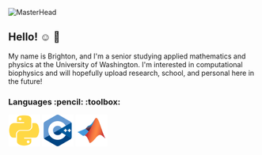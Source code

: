 ![MasterHead](https://lp-cms-production.imgix.net/2019-06/3de8f3e81b11d229dfc1c19490ed0a52-university-of-washington.jpg?w=1920&h=640&fit=crop&crop=faces%2Cedges&auto=format&q=75)


## Hello! :relaxed: :balloon:
My name is Brighton, and I'm a senior studying applied mathematics and physics at the University of Washington. I'm interested in computational biophysics and will hopefully upload research, school, and personal here in the future!

<h3 align="left">Languages :pencil: :toolbox: </h3>
<img src="./python-plain.svg" width="64" height="64" alt="Icon"> <img src="./cplusplus-original.svg" width="64" height="64" alt="Icon"> <img src="./matlab-original.svg" width="64" height="64" alt="Icon">

<!--
**brightonar2/brightonar2** is a ✨ _special_ ✨ repository because its `README.md` (this file) appears on your GitHub profile.

Here are some ideas to get you started:

- 🔭 I’m currently working on ...
- 🌱 I’m currently learning ...
- 👯 I’m looking to collaborate on ...
- 🤔 I’m looking for help with ...
- 💬 Ask me about ...
- 📫 How to reach me: ...
- 😄 Pronouns: ...
- ⚡ Fun fact: ...
-->
